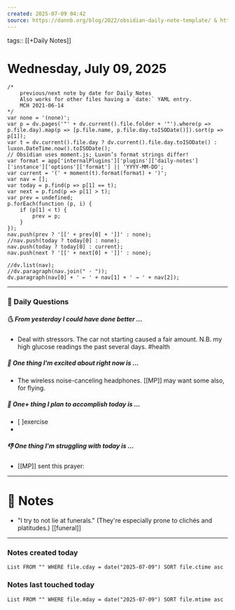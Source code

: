```yaml
---
created: 2025-07-09 04:42
source: https://dannb.org/blog/2022/obsidian-daily-note-template/ & https://forum.obsidian.md/t/dataviewjs-snippet-showcase/17847/21?u=gibson
---
```

tags:: [[+Daily Notes]]

# Wednesday, July 09, 2025

```dataviewjs
/*
    previous/next note by date for Daily Notes
    Also works for other files having a `date:` YAML entry.
    MCH 2021-06-14
*/
var none = '(none)';
var p = dv.pages('"' + dv.current().file.folder + '"').where(p => p.file.day).map(p => [p.file.name, p.file.day.toISODate()]).sort(p => p[1]);
var t = dv.current().file.day ? dv.current().file.day.toISODate() : luxon.DateTime.now().toISODate();
// Obsidian uses moment.js; Luxon’s format strings differ!
var format = app['internalPlugins']['plugins']['daily-notes']['instance']['options']['format'] || 'YYYY-MM-DD';
var current = '(' + moment(t).format(format) + ')';
var nav = [];
var today = p.find(p => p[1] == t);
var next = p.find(p => p[1] > t);
var prev = undefined;
p.forEach(function (p, i) {
    if (p[1] < t) {
        prev = p;
    }
});
nav.push(prev ? '[[' + prev[0] + ']]' : none);
//nav.push(today ? today[0] : none);
nav.push(today ? today[0] : current);
nav.push(next ? '[[' + next[0] + ']]' : none);

//dv.list(nav);
//dv.paragraph(nav.join(" · "));
dv.paragraph(nav[0] + ' ← ' + nav[1] + ' → ' + nav[2]);
```
---
### 📅 Daily Questions
##### 🌜 From yesterday I could have done better … 
- Deal with stressors. The car not starting caused a fair amount. N.B. my high glucose readings the past several days. #health 

##### 🙌 One thing I'm excited about right now is …
- The wireless noise-canceling headphones. [[MP]] may want some also, for flying.

##### 🚀 One+ thing I plan to accomplish today is …
- [ ]exercise
- 

##### 👎 One thing I'm struggling with today is …
- [[MP]] sent this prayer: 

---
# 📝 Notes
- "I try to not lie at funerals." (They're especially prone to clichés and platitudes.)  [[funeral]]

---
### Notes created today
```dataview
List FROM "" WHERE file.cday = date("2025-07-09") SORT file.ctime asc
```

### Notes last touched today
```dataview
List FROM "" WHERE file.mday = date("2025-07-09") SORT file.mtime asc
```

